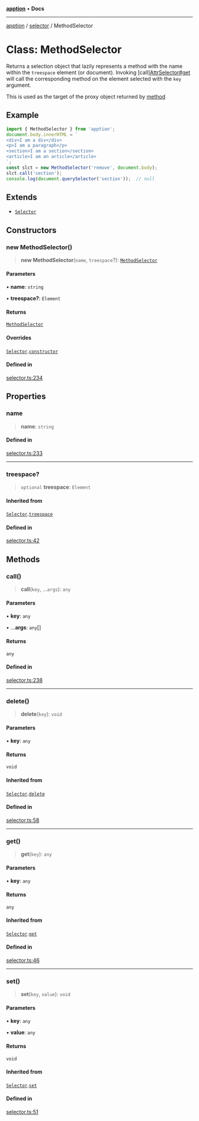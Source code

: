 [**apption**](../../README.md) • **Docs**

***

[apption](../../modules.md) / [selector](../README.md) / MethodSelector

# Class: MethodSelector

Returns a selection object that lazily represents a method with the name within the `treespace` element (or document).
Invoking [call][AttrSelector#get](AttrSelector.md#get) will call the corresponding method on the 
element selected with the `key` argument.

This is used as the target of the proxy object returned by [method](../functions/method.md)

## Example

```ts
import { MethodSelector } from 'apption';
document.body.innerHTML = `
<div>I am a div</div>
<p>I am a paragraph</p>
<section>I am a section</section>
<article>I am an article</article>
`;
const slct = new MethodSelector('remove', document.body);
slct.call('section');
console.log(document.querySelector('section'));  // null
```

## Extends

- [`Selector`](Selector.md)

## Constructors

### new MethodSelector()

> **new MethodSelector**(`name`, `treespace`?): [`MethodSelector`](MethodSelector.md)

#### Parameters

• **name**: `string`

• **treespace?**: `Element`

#### Returns

[`MethodSelector`](MethodSelector.md)

#### Overrides

[`Selector`](Selector.md).[`constructor`](Selector.md#constructors)

#### Defined in

[selector.ts:234](https://github.com/mksunny1/apption/blob/3f2288c24fed7fc1effebf2fdac51656d2dda91c/src/selector.ts#L234)

## Properties

### name

> **name**: `string`

#### Defined in

[selector.ts:233](https://github.com/mksunny1/apption/blob/3f2288c24fed7fc1effebf2fdac51656d2dda91c/src/selector.ts#L233)

***

### treespace?

> `optional` **treespace**: `Element`

#### Inherited from

[`Selector`](Selector.md).[`treespace`](Selector.md#treespace)

#### Defined in

[selector.ts:42](https://github.com/mksunny1/apption/blob/3f2288c24fed7fc1effebf2fdac51656d2dda91c/src/selector.ts#L42)

## Methods

### call()

> **call**(`key`, ...`args`): `any`

#### Parameters

• **key**: `any`

• ...**args**: `any`[]

#### Returns

`any`

#### Defined in

[selector.ts:238](https://github.com/mksunny1/apption/blob/3f2288c24fed7fc1effebf2fdac51656d2dda91c/src/selector.ts#L238)

***

### delete()

> **delete**(`key`): `void`

#### Parameters

• **key**: `any`

#### Returns

`void`

#### Inherited from

[`Selector`](Selector.md).[`delete`](Selector.md#delete)

#### Defined in

[selector.ts:58](https://github.com/mksunny1/apption/blob/3f2288c24fed7fc1effebf2fdac51656d2dda91c/src/selector.ts#L58)

***

### get()

> **get**(`key`): `any`

#### Parameters

• **key**: `any`

#### Returns

`any`

#### Inherited from

[`Selector`](Selector.md).[`get`](Selector.md#get)

#### Defined in

[selector.ts:46](https://github.com/mksunny1/apption/blob/3f2288c24fed7fc1effebf2fdac51656d2dda91c/src/selector.ts#L46)

***

### set()

> **set**(`key`, `value`): `void`

#### Parameters

• **key**: `any`

• **value**: `any`

#### Returns

`void`

#### Inherited from

[`Selector`](Selector.md).[`set`](Selector.md#set)

#### Defined in

[selector.ts:51](https://github.com/mksunny1/apption/blob/3f2288c24fed7fc1effebf2fdac51656d2dda91c/src/selector.ts#L51)
